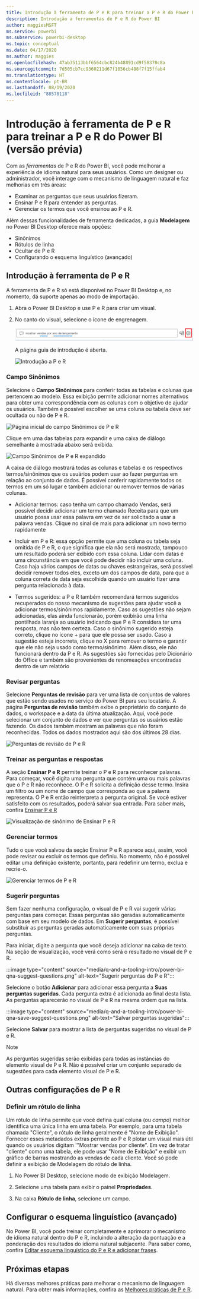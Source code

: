 ```yaml
---
title: Introdução à ferramenta de P e R para treinar a P e R do Power BI (versão prévia)
description: Introdução a ferramentas de P e R do Power BI
author: maggiesMSFT
ms.service: powerbi
ms.subservice: powerbi-desktop
ms.topic: conceptual
ms.date: 04/17/2020
ms.author: maggies
ms.openlocfilehash: 47ab35113bbf6564cbc824b48891cd9f58370c8a
ms.sourcegitcommit: 7d505cb7cc9360211d67f1056cb488f7f15ffab4
ms.translationtype: HT
ms.contentlocale: pt-BR
ms.lasthandoff: 08/19/2020
ms.locfileid: "88578118"
---
```

# <a name="intro-to-qa-tooling-to-train-power-bi-qa-preview"></a>Introdução à ferramenta de P e R para treinar a P e R do Power BI (versão prévia)

Com as *ferramentas* de P e R do Power BI, você pode melhorar a experiência de idioma natural para seus usuários. Como um designer ou administrador, você interage com o mecanismo de linguagem natural e faz melhorias em três áreas: 

- Examinar as perguntas que seus usuários fizeram.
- Ensinar P e R para entender as perguntas.
- Gerenciar os termos que você ensinou ao P e R.

Além dessas funcionalidades de ferramenta dedicadas, a guia **Modelagem** no Power BI Desktop oferece mais opções:  

- Sinônimos
- Rótulos de linha
- Ocultar de P e R
- Configurando o esquema linguístico (avançado)

## <a name="get-started-with-qa-tooling"></a>Introdução à ferramenta de P e R

A ferramenta de P e R só está disponível no Power BI Desktop e, no momento, dá suporte apenas ao modo de importação.

1. Abra o Power BI Desktop e use P e R para criar um visual. 
2. No canto do visual, selecione o ícone de engrenagem. 

    ![Engrenagem de visual de P e R](media/q-and-a-tooling-intro/qna-visual-gear.png)

    A página guia de introdução é aberta.  

    ![Introdução a P e R](media/q-and-a-tooling-intro/qna-tooling-dialog.png)

### <a name="field-synonyms"></a>Campo Sinônimos

Selecione o **Campo Sinônimos** para conferir todas as tabelas e colunas que pertencem ao modelo. Essa exibição permite adicionar nomes alternativos para obter uma correspondência com as colunas com o objetivo de ajudar os usuários. Também é possível escolher se uma coluna ou tabela deve ser ocultada ou não de P e R.

![Página inicial do campo Sinônimos de P e R](media/q-and-a-tooling-intro/qna-tooling-field-synonyms-home.png)

Clique em uma das tabelas para expandir e uma caixa de diálogo semelhante à mostrada abaixo será exibida.

![Campo Sinônimos de P e R expandido](media/q-and-a-tooling-intro/qna-tooling-field-synonyms-expanded.png)

A caixa de diálogo mostrará todas as colunas e tabelas e os respectivos termos/sinônimos que os usuários podem usar ao fazer perguntas em relação ao conjunto de dados. É possível conferir rapidamente todos os termos em um só lugar e também adicionar ou remover termos de várias colunas. 

- Adicionar termos: caso tenha um campo chamado Vendas, será possível decidir adicionar um termo chamado Receita para que um usuário possa usar essa palavra em vez de ser solicitado a usar a palavra vendas. Clique no sinal de mais para adicionar um novo termo rapidamente

- Incluir em P e R: essa opção permite que uma coluna ou tabela seja omitida de P e R, o que significa que ela não será mostrada, tampouco um resultado poderá ser exibido com essa coluna. Lidar com datas é uma circunstância em que você pode decidir não incluir uma coluna. Caso haja vários campos de datas ou chaves estrangeiras, será possível decidir remover todos eles, exceto um dos campos de data, para que a coluna correta de data seja escolhida quando um usuário fizer uma pergunta relacionada à data.

- Termos sugeridos: a P e R também recomendará termos sugeridos recuperados do nosso mecanismo de sugestões para ajudar você a adicionar termos/sinônimos rapidamente. Caso as sugestões não sejam adicionadas, elas ainda funcionarão, porém exibirão uma linha pontilhada laranja ao usuário indicando que P e R considera ter uma resposta, mas não tem certeza. Caso o sinônimo sugerido esteja correto, clique no ícone + para que ele possa ser usado. Caso a sugestão esteja incorreta, clique no X para remover o termo e garantir que ele não seja usado como termo/sinônimo. Além disso, ele não funcionará dentro da P e R. As sugestões são fornecidas pelo Dicionário do Office e também são provenientes de renomeações encontradas dentro de um relatório

### <a name="review-questions"></a>Revisar perguntas

Selecione **Perguntas de revisão** para ver uma lista de conjuntos de valores que estão sendo usados no serviço do Power BI para seu locatário. A página **Perguntas de revisão** também exibe o proprietário do conjunto de dados, o workspace e a data da última atualização. Aqui, você pode selecionar um conjunto de dados e ver que perguntas os usuários estão fazendo. Os dados também mostram as palavras que não foram reconhecidas. Todos os dados mostrados aqui são dos últimos 28 dias.

![Perguntas de revisão de P e R](media/q-and-a-tooling-intro/qna-tooling-review-questions.png)

### <a name="teach-qa"></a>Treinar as perguntas e respostas

A seção **Ensinar P e R** permite treinar o P e R para reconhecer palavras. Para começar, você digita uma pergunta que contém uma ou mais palavras que o P e R não reconhece. O P e R solicita a definição desse termo. Insira um filtro ou um nome de campo que corresponda ao que a palavra representa. O P e R então reinterpreta a pergunta original. Se você estiver satisfeito com os resultados, poderá salvar sua entrada. Para saber mais, confira [Ensinar P e R](q-and-a-tooling-teach-q-and-a.md)

![Visualização de sinônimo de Ensinar P e R](media/q-and-a-tooling-intro/qna-tooling-teach-fixpreview.png)

### <a name="manage-terms"></a>Gerenciar termos

Tudo o que você salvou da seção Ensinar P e R aparece aqui, assim, você pode revisar ou excluir os termos que definiu. No momento, não é possível editar uma definição existente, portanto, para redefinir um termo, exclua e recrie-o.

![Gerenciar termos de P e R](media/q-and-a-tooling-intro/qna-manage-terms.png)

### <a name="suggest-questions"></a>Sugerir perguntas

Sem fazer nenhuma configuração, o visual de P e R vai sugerir várias perguntas para começar. Essas perguntas são geradas automaticamente com base em seu modelo de dados. Em **Sugerir perguntas**, é possível substituir as perguntas geradas automaticamente com suas próprias perguntas.

Para iniciar, digite a pergunta que você deseja adicionar na caixa de texto. Na seção de visualização, você verá como será o resultado no visual de P e R. 

:::image type="content" source="media/q-and-a-tooling-intro/power-bi-qna-suggest-questions.png" alt-text="Sugerir perguntas de P e R":::
 
Selecione o botão **Adicionar** para adicionar essa pergunta a **Suas perguntas sugeridas**. Cada pergunta extra é adicionada ao final desta lista. As perguntas aparecerão no visual de P e R na mesma ordem que na lista. 

:::image type="content" source="media/q-and-a-tooling-intro/power-bi-qna-save-suggest-questions.png" alt-text="Salvar perguntas sugeridas":::
 
Selecione **Salvar** para mostrar a lista de perguntas sugeridas no visual de P e R. 

> [!NOTE]
> As perguntas sugeridas serão exibidas para todas as instâncias do elemento visual de P e R. Não é possível criar um conjunto separado de sugestões para cada elemento visual de P e R.
> 
> 

## <a name="other-qa-settings"></a>Outras configurações de P e R

### <a name="set-a-row-label"></a>Definir um rótulo de linha

Um rótulo de linha permite que você defina qual coluna (ou *campo*) melhor identifica uma única linha em uma tabela. Por exemplo, para uma tabela chamada "Cliente", o rótulo de linha geralmente é "Nome de Exibição". Fornecer esses metadados extras permite ao P e R plotar um visual mais útil quando os usuários digitam '"Mostrar vendas por cliente". Em vez de tratar "cliente" como uma tabela, ele pode usar "Nome de Exibição" e exibir um gráfico de barras mostrando as vendas de cada cliente. Você só pode definir a exibição de Modelagem do rótulo de linha. 

1. No Power BI Desktop, selecione modo de exibição Modelagem.

2. Selecione uma tabela para exibir o painel **Propriedades**.

3. Na caixa **Rótulo de linha**, selecione um campo.

## <a name="configure-the-linguistic-schema-advanced"></a>Configurar o esquema linguístico (avançado)

No Power BI, você pode treinar completamente e aprimorar o mecanismo de idioma natural dentro do P e R, incluindo a alteração da pontuação e a ponderação dos resultados do idioma natural subjacente. Para saber como, confira [Editar esquema linguístico do P e R e adicionar frases](q-and-a-tooling-advanced.md).

## <a name="next-steps"></a>Próximas etapas

Há diversas melhores práticas para melhorar o mecanismo de linguagem natural. Para obter mais informações, confira as [Melhores práticas de P e R](q-and-a-best-practices.md).
